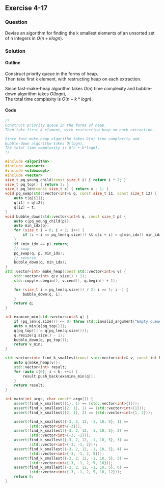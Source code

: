 ## Exercise 4-17

### Question

Devise an algorithm for finding the k smallest elements of an unsorted set
of n integers in $O(n + k log n)$.

### Solution

#### Outline

Construct priority queue in the forms of heap.  
Then take first k element, with restructing heap on each extraction.

Since fast-make-heap algorithm takes $O(n)$ time complexity and
bubble-down algorithm takes $O(logn)$,  
The total time complexity is $O(n + k*logn)$.

#### Code

```cpp
/*
Construct priority queue in the forms of heap.
Then take first k element, with restructing heap on each extraction.

Since fast-make-heap algorithm takes O(n) time complexity and
bubble-down algorithm takes O(logn),
The total time complexity is O(n + k*logn).
*/

#include <algorithm>
#include <cassert>
#include <stdexcept>
#include <vector>
size_t pq_young_child(const size_t i) { return i * 2; }
size_t pq_top() { return 1; }
size_t pq_len(const size_t x) { return x - 1; }
void pq_swap(std::vector<int>& q, const size_t i1, const size_t i2) {
    auto t{q[i1]};
    q[i1] = q[i2];
    q[i2] = t;
}
void bubble_down(std::vector<int>& q, const size_t p) {
    auto c{pq_young_child(p)};
    auto min_idx{p};
    for (size_t i = 0; i < 2; i++) {
        if (c + i <= pq_len(q.size()) && q[c + i] < q[min_idx]) min_idx = c + i;
    }
    if (min_idx == p) return;
    // swap
    pq_swap(q, p, min_idx);
    // recurse
    bubble_down(q, min_idx);
}
std::vector<int> make_heap(const std::vector<int>& v) {
    std::vector<int> q(v.size() + 1);
    std::copy(v.cbegin(), v.cend(), q.begin() + 1);

    for (size_t i = pq_len(q.size()) / 2; i >= 1; i--) {
        bubble_down(q, i);
    }
    return q;
}

int examine_min(std::vector<int>& q) {
    if (pq_len(q.size()) <= 0) throw std::invalid_argument{"Empty queue"};
    auto v_min{q[pq_top()]};
    q[pq_top()] = q[pq_len(q.size())];
    q.resize(q.size() - 1);
    bubble_down(q, pq_top());
    return v_min;
}

std::vector<int> find_k_smallest(const std::vector<int>& v, const int k) {
    auto q{make_heap(v)};
    std::vector<int> result;
    for (auto i{0}; i < k; ++i) {
        result.push_back(examine_min(q));
    }
    return result;
}

int main(int argc, char const* argv[]) {
    assert(find_k_smallest({1}, 1) == (std::vector<int>{1}));
    assert(find_k_smallest({2, 1}, 1) == (std::vector<int>{1}));
    assert(find_k_smallest({2, 1}, 2) == (std::vector<int>{1, 2}));

    assert(find_k_smallest({-3, 2, 12, -1, 10, 5}, 1) ==
           (std::vector<int>{-3}));
    assert(find_k_smallest({-3, 2, 12, -1, 10, 5}, 2) ==
           (std::vector<int>{-3, -1}));
    assert(find_k_smallest({-3, 2, 12, -1, 10, 5}, 3) ==
           (std::vector<int>{-3, -1, 2}));
    assert(find_k_smallest({-3, 2, 12, -1, 10, 5}, 4) ==
           (std::vector<int>{-3, -1, 2, 5}));
    assert(find_k_smallest({-3, 2, 12, -1, 10, 5}, 5) ==
           (std::vector<int>{-3, -1, 2, 5, 10}));
    assert(find_k_smallest({-3, 2, 12, -1, 10, 5}, 6) ==
           (std::vector<int>{-3, -1, 2, 5, 10, 12}));
    return 0;
}
```
